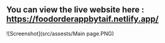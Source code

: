## You can view the live website here : https://foodorderappbytaif.netlify.app/  

![Screenshot](src/assests/Main page.PNG)


